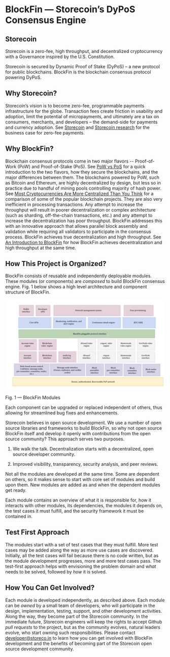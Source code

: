 # BlockFin — Storecoin’s DyPoS Consensus Engine

## Storecoin				

Storecoin is a zero-fee, high throughput, and decentralized cryptocurrency with a Governance inspired by the U.S. Constitution.

					

Storecoin is secured by Dynamic Proof of Stake (DyPoS) – a new protocol for public blockchains. BlockFin is the blockchain consensus protocol powering DyPoS.

## Why Storecoin?			

Storecoin’s vision is to become zero-fee, programmable payments infrastructure for the globe. Transaction fees create friction in usability and adoption, limit the potential of micropayments, and ultimately are a tax on consumers, merchants, and developers – the demand-side for payments and currency adoption. See [Storecoin](https://storeco.in/) and [Storecoin research](https://storeco.in/research) for the business case for zero-fee payments.

## Why BlockFin?			

Blockchain consensus protocols come in two major flavors -- Proof-of-Work (PoW) and Proof-of-Stake (PoS). See [PoW vs PoS](https://blockgeeks.com/guides/proof-of-work-vs-proof-of-stake/) for a quick introduction to the two flavors, how they secure the blockchains, and the major differences between them. The blockchains powered by PoW, such as Bitcoin and Ethereum, are highly decentralized by design, but less so in practice due to handful of mining pools controlling majority of hash power. See [Most Cryptocurrencies Are More Centralized Than You Think](https://news.bitcoin.com/most-cryptocurrencies-are-more-centralized-than-you-think/) for a comparison of some of the popular blockchain projects. They are also very inefficient in processing transactions. Any attempt to increase the throughput will result in poorer decentralization or complex architecture (such as sharding, off-the-chain transactions, etc.) and any attempt to increase the decentralization has poor throughput. BlockFin addresses this with an innovative approach that allows parallel block assembly and validation while requiring all validators to participate in the consensus process. BlockFin achieves true decentralization and high throughput. See [An Introduction to BlockFin](https://storeco.in/blockfin) for how BlockFin achieves decentralization and high throughput at the same time.

## How This Project is Organized?			

BlockFin consists of reusable and independently deployable modules. These modules (or components) are *composed* to build BlockFin consensus engine. Fig. 1 below shows a high level architecture and component structure of BlockFin.

![BlockFin Modules](assets/blockfin-modules.png)

Fig. 1 — BlockFin Modules

Each component can be upgraded or replaced independent of others, thus allowing for streamlined bug fixes and enhancements. 

Storecoin believes in open source development. We use a number of open source libraries and frameworks to build BlockFin, so why not open source BlockFin itself and develop it openly with contributions from the open source community? This approach serves two purposes.

1. We walk the talk. Decentralization starts with a decentralized, open source developer community.

2. Improved visibility, transparency, security analysis, and peer reviews. 

Not all the modules are developed at the same time. Some are dependent on others, so it makes sense to start with core set of modules and build upon them. New modules are added as and when the dependent modules get ready.

Each module contains an overview of what it is responsible for, how it interacts with other modules, its dependencies, the modules it depends on, the test cases it must fulfill, and the security framework it must be contained in. 

## Test First Approach			

The modules start with a set of test cases that they must fulfill. More test cases may be added along the way as more use cases are discovered. Initially, all the test cases will fail because there is no code written, but as the module development progresses, more and more test cases pass. The test-first approach helps with envisioning the problem domain and *what* needs to be solved, followed by *how* it is solved. 

## How You Can Get Involved?			

Each module is developed independently, as described above. Each module can be *owned* by a small team of developers, who will participate in the design, implementation, testing, support, and other development activities. Along the way, they become part of the Storecoin community. In the immediate future, Storecoin engineers will keep the rights to accept Github *pull requests* to the project, but as the community evolves, natural leaders evolve, who start owning such responsibilities. Please contact [developer@storeco.in](mailto:developers@storeco.in) to learn how you can get involved with BlockFin development and the benefits of becoming part of the Storecoin open source development community.

				

			

		

				

			

		

				

			

		

				

			

		

